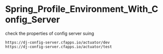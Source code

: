 # Spring_Profile_Environment_With_Config_Server

check the properties of config server suing      
~~~
https://dj-config-server.cfapps.io/actuator/dev
https://dj-config-server.cfapps.io/actuator/test
~~~
